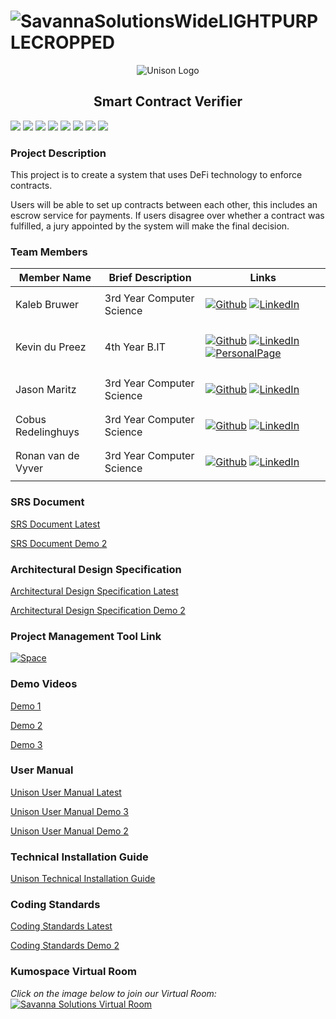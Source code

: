# ![SavannaSolutionsWideLIGHTPURPLECROPPED](https://user-images.githubusercontent.com/41339070/133722804-e1c1fb0a-709a-4320-9d81-a458a47bd3dc.png)

<!-- ## Unison - Smart-Contract-Verifier -->

<p align="center">
  
  <img src="https://user-images.githubusercontent.com/41339070/131267171-58f71bde-e99f-4b60-8435-1b958d74a660.gif" alt="Unison Logo" />
  <h2 align="center">Smart Contract Verifier</h2>
</p>

![](https://img.shields.io/github/issues/COS301-SE-2021/Smart-Contract-Verifier?style=for-the-badge&cacheSeconds=3600)
![](https://img.shields.io/github/forks/COS301-SE-2021/Smart-Contract-Verifier?style=for-the-badge&cacheSeconds=3600)
![](https://img.shields.io/github/stars/COS301-SE-2021/Smart-Contract-Verifier?style=for-the-badge&cacheSeconds=3600)
![](https://img.shields.io/github/workflow/status/COS301-SE-2021/Smart-Contract-Verifier/CI%20tests?style=for-the-badge&cacheSeconds=3600)
![](https://img.shields.io/github/issues-pr/COS301-SE-2021/Smart-Contract-Verifier?style=for-the-badge&cacheSeconds=3600)
![](https://img.shields.io/github/issues-pr-closed/COS301-SE-2021/Smart-Contract-Verifier?style=for-the-badge&cacheSeconds=3600)
![](https://img.shields.io/github/last-commit/COS301-SE-2021/Smart-Contract-Verifier?style=for-the-badge&cacheSeconds=3600)
![](https://img.shields.io/github/commit-activity/m/COS301-SE-2021/Smart-Contract-Verifier?style=for-the-badge&cacheSeconds=3600)


### Project Description
This project is to create a system that uses DeFi technology to enforce contracts.

Users will be able to set up contracts between each other, this includes an escrow service for payments.
If users disagree over whether a contract was fulfilled, a jury appointed by the system will make the final decision.

### Team Members

| Member Name        | Brief Description         | Links                                                                                                                                                                                                                                                                                                                                                                                                                   |
| ------------------ | ------------------------- | ----------------------------------------------------------------------------------------------------------------------------------------------------------------------------------------------------------------------------------------------------------------------------------------------------------------------------------------------------------------------------------------------------------------------- |
| Kaleb Bruwer       | 3rd Year Computer Science | <p><a href="https://github.com/Kaleb-Bruwer" target="_blank"><img alt="Github" src="https://img.shields.io/badge/GitHub-%2312100E.svg?&style=for-the-badge&logo=Github&logoColor=white" /></a> <a href="https://www.linkedin.com/in/kaleb-bruwer-033b2b20b" target="_blank"><img alt="LinkedIn" src="https://img.shields.io/badge/linkedin-%2312100E.svg?&style=for-the-badge&logo=linkedin&logoColor=white" /></a></p> |
| Kevin du Preez     | 4th Year B.IT             | <p><a href="https://github.com/bitBadger8" target="_blank"><img alt="Github" src="https://img.shields.io/badge/GitHub-%2312100E.svg?&style=for-the-badge&logo=Github&logoColor=white" /></a> <a href="https://www.linkedin.com/in/kevindupreez8" target="_blank"><img alt="LinkedIn" src="https://img.shields.io/badge/linkedin-%2312100E.svg?&style=for-the-badge&logo=linkedin&logoColor=white" /></a> <a href="https://bitbadger8.github.io/" target="_blank"><img alt="PersonalPage" src="https://img.shields.io/badge/Personal Page-%2312100E.svg?&style=for-the-badge&logo=linux&logoColor=white" /></a></p>            |
| Jason Maritz | 3rd Year Computer Science | <p><a href="https://github.com/JasonMaritz" target="_blank"><img alt="Github" src="https://img.shields.io/badge/GitHub-%2312100E.svg?&style=for-the-badge&logo=Github&logoColor=white" /></a> <a href="https://www.linkedin.com/in/jason-maritz-b2170b15a" target="_blank"><img alt="LinkedIn" src="https://img.shields.io/badge/linkedin-%2312100E.svg?&style=for-the-badge&logo=linkedin&logoColor=white" /></a></p> |                                                                                                                                                                                                                                                                                                                                        |
| Cobus Redelinghuys | 3rd Year Computer Science | <p><a href="https://github.com/DarkMerlin1" target="_blank"><img alt="Github" src="https://img.shields.io/badge/GitHub-%2312100E.svg?&style=for-the-badge&logo=Github&logoColor=white" /></a> <a href="https://www.linkedin.com/in/cobus-redelinghuys-5a752516b" target="_blank"><img alt="LinkedIn" src="https://img.shields.io/badge/linkedin-%2312100E.svg?&style=for-the-badge&logo=linkedin&logoColor=white" /></a></p> |                                                                                                                                                                                                                                                    |
| Ronan van de Vyver | 3rd Year Computer Science | <p><a href="https://github.com/Ronan-UP" target="_blank"><img alt="Github" src="https://img.shields.io/badge/GitHub-%2312100E.svg?&style=for-the-badge&logo=Github&logoColor=white" /></a> <a href="https://linkedin.com/in/ronan-van-de-vyver-98bb7820b" target="_blank"><img alt="LinkedIn" src="https://img.shields.io/badge/linkedin-%2312100E.svg?&style=for-the-badge&logo=linkedin&logoColor=white" /></a></p> |


### SRS Document
[SRS Document Latest](https://drive.google.com/file/d/14bkiP5k81RNTT-S2IXEix0bQm38eaujL/view?usp=sharing "SRS Document - Demo 3 Update")

[SRS Document Demo 2](https://drive.google.com/file/d/1IvI10wJO8FSv1APeL5g9D8WualTDp7nY/view?usp=sharing "SRS Document - Demo 2 Update")


### Architectural Design Specification 
[Architectural Design Specification Latest](https://drive.google.com/file/d/18z94rjaW_dUWHt3p9pNLBiwlxyeDT9Wl/view?usp=sharing "Architectural Design Specification Document Demo 3")

[Architectural Design Specification Demo 2](https://drive.google.com/file/d/1ApvMXOMRkjy6tudNY2TkfpmoYoe4coBI/view?usp=sharing "Architectural Design Specification Document Demo 2")


### Project Management Tool Link
<a href="https://savannasolutions.jetbrains.space/oauth/auth/invite/43d3a67afaa6f3eb7485461147cc31a9" target="_blank"><img alt="Space" src="https://img.shields.io/badge/JetBrains Space-%2312100E.svg?&style=for-the-badge&logo=jetBrains&logoColor=royalblue" /></a> 


### Demo Videos
[Demo 1](https://youtu.be/Cp3SrhVhpx8 "Demo 1 Pre-Recorded")

[Demo 2](https://drive.google.com/file/d/1cDZbwf62NDgF4b06BWYo1-K27CnWazlp/view "Demo 2 Pre-Recorded")

[Demo 3](https://drive.google.com/file/d/1vS_SaMyM0epwD7M5oAB1QdPp8GzLKYTC/view?usp=sharing "Demo 3 Pre-Recorded")


### User Manual
[Unison User Manual Latest](https://drive.google.com/file/d/1mfi73z7QxIC34tXWid9Nj7GetGbABWW6/view?usp=sharing "User Manual Document Demo 4")

[Unison User Manual Demo 3](https://drive.google.com/file/d/1sNw70yxIga1BZSfhdbnCgj2IBF_MbHdE/view?usp=sharing "User Manual Document Demo 3")

[Unison User Manual Demo 2](https://drive.google.com/file/d/1shscD5YW5OfNZLZ7aP523m4GYGqFGw9g/view?usp=sharing "User Manual Document Demo 2")


### Technical Installation Guide
[Unison Technical Installation Guide](https://drive.google.com/file/d/1FZTGVNUSmbhKs3D8sNz2AjNKBPJIuBz7/view?usp=sharing "Technical Installation Guide Document")


### Coding Standards
[Coding Standards Latest](https://drive.google.com/file/d/1ZY9B8_qNpj48cPnye7gBYitTgVsB55hW/view?usp=sharing "Coding Standards Document")

[Coding Standards Demo 2](https://drive.google.com/file/d/1vXQQEzrYQDgvD4gYRcH8-GO8Aw1AdcBz/view?usp=sharing "Coding Standards Document")


### Kumospace Virtual Room
_Click on the image below to join our Virtual Room:_
[![Savanna Solutions Virtual Room](https://user-images.githubusercontent.com/41339070/132300480-843c3647-cde0-49f8-b804-ce8ef294ecd5.png "Savanna Solutions Kumospace Virtual Room")](https://www.kumospace.com/cos301-se-2021?roomId=Bx52g8joslYH5bImswYa)
